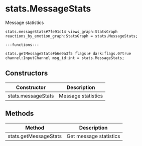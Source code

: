 # stats.MessageStats
Message statistics

```
stats.messageStats#7fe91c14 views_graph:StatsGraph reactions_by_emotion_graph:StatsGraph = stats.MessageStats;

---functions---

stats.getMessageStats#b6e0a3f5 flags:# dark:flags.0?true channel:InputChannel msg_id:int = stats.MessageStats;
```

## Constructors
| Constructor | Description |
| ---- | ----------- |
| stats.messageStats | Message statistics |


## Methods
| Method | Description |
| ---- | ----------- |
| stats.getMessageStats | Get message statistics |


